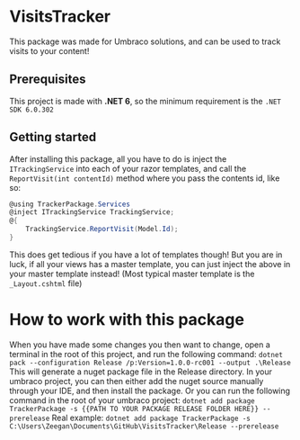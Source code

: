 # VisitsTracker
This package was made for Umbraco solutions, and can be used to track visits to your content!

## Prerequisites
This project is made with **.NET 6**, so the minimum requirement is the `.NET SDK 6.0.302 `

## Getting started
After installing this package, all you have to do is inject the `ITrackingService` into each of your razor templates,
and call the `ReportVisit(int contentId)` method where you pass the contents id, like so:

```csharp
@using TrackerPackage.Services
@inject ITrackingService TrackingService;
@{
    TrackingService.ReportVisit(Model.Id);
}
```
This does get tedious if you have a lot of templates though! But you are in luck, if all your views has a master template, you can just inject the above in your master template instead!
(Most typical master template is the `_Layout.cshtml` file)

# How to work with this package
When you have made some changes you then want to change, open a terminal in the root of this project, and run the following command: `dotnet pack --configuration Release /p:Version=1.0.0-rc001 --output .\Release`
This will generate a nuget package file in the Release directory. 
In your umbraco project, you can then either add the nuget source manually through your IDE, and then install the package.
Or you can run the following command in the root of your umbraco project:
`dotnet add package TrackerPackage -s {{PATH TO YOUR PACKAGE RELEASE FOLDER HERE}} --prerelease`
Real example: 
`dotnet add package TrackerPackage -s C:\Users\Zeegan\Documents\GitHub\VisitsTracker\Release --prerelease`

